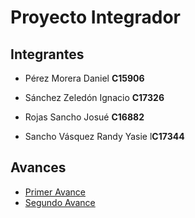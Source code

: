 # Proyecto Integrador

## Integrantes

* Pérez Morera Daniel **C15906**

* Sánchez Zeledón Ignacio **C17326**

* Rojas Sancho Josué **C16882**

* Sancho Vásquez Randy Yasie l**C17344**

## Avances

* [Primer Avance](./Avances/PrimerAvance)
* [Segundo Avance](./Avances/SegundoAvance)

